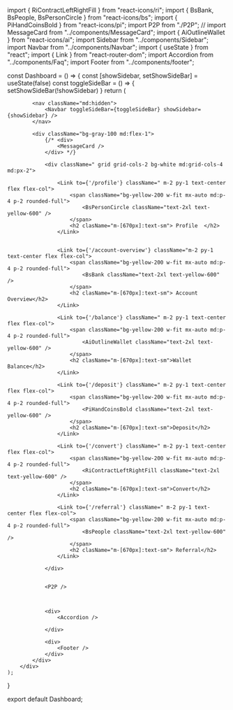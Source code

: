 import { RiContractLeftRightFill } from "react-icons/ri";
import { BsBank, BsPeople, BsPersonCircle } from "react-icons/bs";
import { PiHandCoinsBold } from "react-icons/pi";
import P2P from "./P2P";
// import MessageCard from "../components/MessageCard";
import { AiOutlineWallet } from "react-icons/ai";
import Sidebar from "../components/Sidebar";
import Navbar from "../components/Navbar";
import { useState } from "react";
import { Link } from "react-router-dom";
import Accordion from "../components/Faq";
import Footer from "../components/footer";

const Dashboard = () => {
    const [showSidebar, setShowSideBar] = useState(false)
    const toggleSideBar = () => {
        setShowSideBar(!showSidebar)
    }
    return (
        <div className='md:flex md:justify-betwee'>

<div className={` md:block ${!showSidebar ? 'hidden' : 'absolute'} `}>
                <Sidebar />
            </div>

            <nav className="md:hidden">
                <Navbar toggleSideBar={toggleSideBar} showSidebar={showSidebar} />
            </nav>

            <div className="bg-gray-100 md:flex-1">
                {/* <div>
                    <MessageCard />
                </div> */}

                <div className=" grid grid-cols-2 bg-white md:grid-cols-4  md:px-2">

                    <Link to={'/profile'} className=" m-2 py-1 text-center flex flex-col">
                        <span className="bg-yellow-200 w-fit mx-auto md:p-4 p-2 rounded-full">
                            <BsPersonCircle className="text-2xl text-yellow-600" />
                        </span>
                        <h2 clasName="m-[670px]:text-sm"> Profile  </h2>
                    </Link>


                    <Link to={'/account-overview'} className="m-2 py-1 text-center flex flex-col">
                        <span className="bg-yellow-200 w-fit mx-auto md:p-4 p-2 rounded-full">
                            <BsBank className="text-2xl text-yellow-600" />
                        </span>
                        <h2 clasName="m-[670px]:text-sm"> Account Overview</h2>
                    </Link>

                    <Link to={'/balance'} className=" m-2 py-1 text-center flex flex-col">
                        <span className="bg-yellow-200 w-fit mx-auto md:p-4 p-2 rounded-full">
                            <AiOutlineWallet className="text-2xl text-yellow-600" />
                        </span>
                        <h2 clasName="m-[670px]:text-sm">Wallet Balance</h2>
                    </Link>

                    <Link to={'/deposit'} className=" m-2 py-1 text-center flex flex-col">
                        <span className="bg-yellow-200 w-fit mx-auto md:p-4 p-2 rounded-full">
                            <PiHandCoinsBold className="text-2xl text-yellow-600" />
                        </span>
                        <h2 clasName="m-[670px]:text-sm">Deposit</h2>
                    </Link>

                    <Link to={'/convert'} className=" m-2 py-1 text-center flex flex-col">
                        <span className="bg-yellow-200 w-fit mx-auto md:p-4 p-2 rounded-full">
                            <RiContractLeftRightFill className="text-2xl text-yellow-600" />
                        </span>
                        <h2 clasName="m-[670px]:text-sm">Convert</h2>
                    </Link>

                    <Link to={'/referral'} className=" m-2 py-1 text-center flex flex-col">
                        <span className="bg-yellow-200 w-fit mx-auto md:p-4 p-2 rounded-full">
                            <BsPeople className="text-2xl text-yellow-600" />
                        </span>
                        <h2 clasName="m-[670px]:text-sm"> Referral</h2>
                    </Link>

                </div>


                <P2P />



                <div>
                    <Accordion />

                </div>

                <div>
                    <Footer />
                </div>
            </div>
        </div>
    );
}

export default Dashboard;